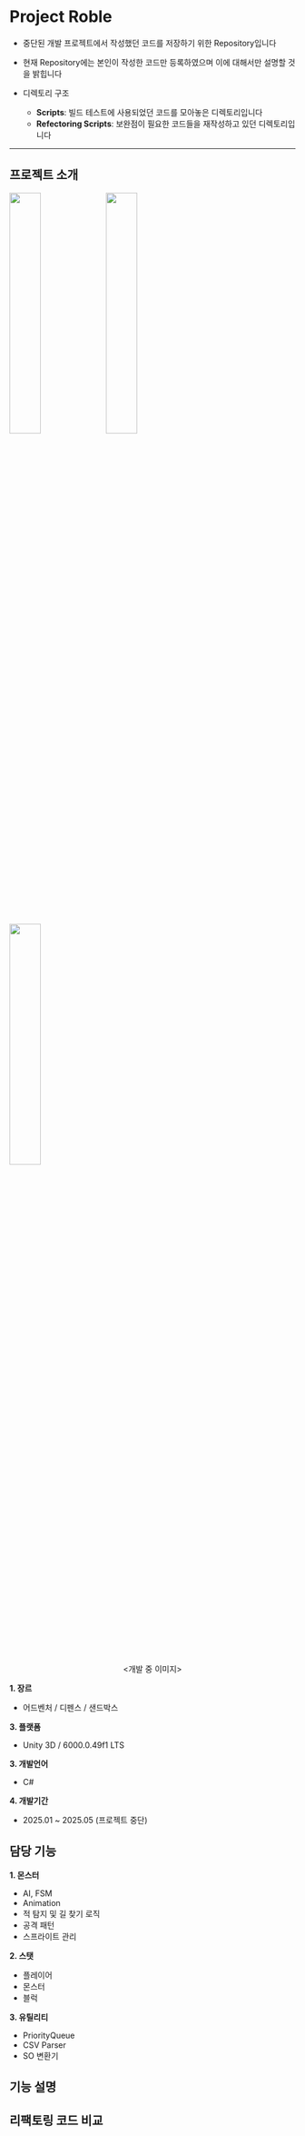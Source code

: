 # Project Roble

+ 중단된 개발 프로젝트에서 작성했던 코드를 저장하기 위한 Repository입니다
+ 현재 Repository에는 본인이 작성한 코드만 등록하였으며 이에 대해서만 설명할 것을 밝힙니다

+ 디렉토리 구조
  + __Scripts__: 빌드 테스트에 사용되었던 코드를 모아놓은 디렉토리입니다
  + __Refectoring Scripts__: 보완점이 필요한 코드들을 재작성하고 있던 디렉토리입니다      
___

## 프로젝트 소개
<div algin="center">
  <img width="33%" src="https://github.com/user-attachments/assets/ce6e07d4-6cf9-402a-b201-9db5b7ca214c">
  <img width="33%" src="https://github.com/user-attachments/assets/e54d9ff6-c614-4ddb-b820-1968d88a89d9">
  <img width="33%" src="https://github.com/user-attachments/assets/21a6f54a-ddea-42a8-9957-0083ffc4f0f4">
  <div align="center">
    <p><개발 중 이미지></p>
  </div>
</div>

__1. 장르__
   + 어드벤처 / 디펜스 / 샌드박스

__3. 플랫폼__
   + Unity 3D / 6000.0.49f1 LTS

__3. 개발언어__
   + C#

__4. 개발기간__
   + 2025.01 ~ 2025.05 (프로젝트 중단)

## 담당 기능
__1. 몬스터__
   + AI, FSM
   + Animation
   + 적 탐지 및 길 찾기 로직
   + 공격 패턴
   + 스프라이트 관리

__2. 스탯__
   + 플레이어
   + 몬스터
   + 블럭

__3. 유틸리티__
   + PriorityQueue
   + CSV Parser
   + SO 변환기

## 기능 설명
## 리팩토링 코드 비교
